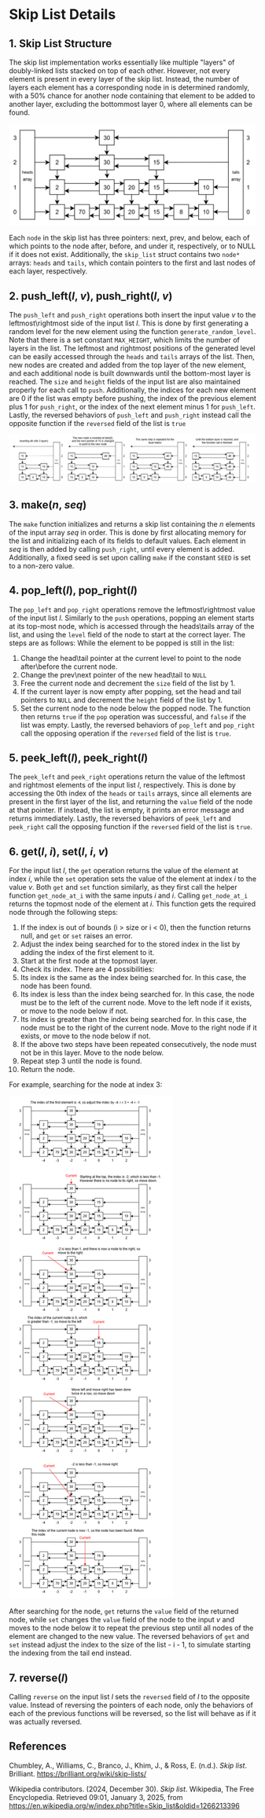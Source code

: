# Skip List Details
## 1. Skip List Structure
The skip list implementation works essentially like multiple "layers" of doubly-linked lists stacked on top of each other. However, not every element is present in every layer of the skip list. Instead,
the number of layers each element has a corresponding node in is determined randomly, with a 50% chance for another node containing that element to be added to another layer, excluding the bottommost layer 0, where all elements can be found.


![Example of a skip list](images/skip_list_example.png)


Each `node` in the skip list has three pointers: next, prev, and below, each of which points to the node after, before, and under it, respectively, or to NULL if it does not exist. Additionally, the `skip_list` struct contains two `node*` arrays:
`heads` and `tails`, which contain pointers to the first and last nodes of each layer, respectively.

## 2. push_left(*l*, *v*), push_right(*l*, *v*)
The `push_left` and `push_right` operations both insert the input value *v* to the leftmost\rightmost side of the input list *l*. This is done by first generating a random level for the new element using the function
`generate_random_level`. Note that there is a set constant `MAX_HEIGHT`, which limits the number of layers in the list. The leftmost and rightmost positions of the generated level can be easily accessed through the `heads` and `tails` arrays of the list. Then, new nodes are created and added from the top layer
of the new element, and each additional node is built downwards until the bottom-most layer is reached. The `size` and `height` fields of the input list are also maintained properly for each call to `push`. Additionally, the indices for each new
element are 0 if the list was empty before pushing, the index of the previous element plus 1 for `push_right`, or the index of the next element minus 1 for `push_left`. Lastly, the reversed behaviors of `push_left` and `push_right` instead call the opposite function if the `reversed` field of the list is `true`


![Example of the push operation](/images/push_right_example.png)


## 3. make(*n*, *seq*)
The `make` function initializes and returns a skip list containing the *n* elements of the input array *seq* in order. This is done by first allocating memory for the list and initializing each of its fields to default values. 
Each element in *seq* is then added by calling `push_right`, until every element is added. Additionally, a fixed seed is set upon calling `make` if the constant `SEED` is set to a non-zero value.

## 4. pop_left(*l*), pop_right(*l*)
The `pop_left` and `pop_right` operations remove the leftmost\rightmost value of the input list *l*. Similarly to the `push` operations, popping an element starts at its top-most node, which is accessed through the
heads\tails array of the list, and using the `level` field of the node to start at the correct layer. The steps are as follows:
While the element to be popped is still in the list:
1. Change the head\tail pointer at the current level to point to the node after\before the current node.
2. Change the prev\next pointer of the new head\tail to `NULL`
3. Free the current node and decrement the `size` field of the list by 1.
4. If the current layer is now empty after popping, set the head and tail pointers to `NULL` and decrement the `height` field of the list by 1.
5. Set the current node to the node below the popped node.
The function then returns `true` if the `pop` operation was successful, and `false` if the list was empty. Lastly, the reversed behaviors of `pop_left` and `pop_right` call the opposing operation if the `reversed` field of the list is `true`.

## 5. peek_left(*l*), peek_right(*l*)
The `peek_left` and `peek_right` operations return the value of the leftmost and rightmost elements of the input list $l$, respectively. This is done by accessing the 0th index of the `heads` or `tails` arrays, since all elements
are present in the first layer of the list, and returning the `value` field of the node at that pointer. If instead, the list is empty, it prints an error message and returns immediately. Lastly, the reversed behaviors of `peek_left` and `peek_right` call the opposing function if the `reversed` field of the list is `true`.

## 6. get(*l*, *i*), set(*l*, *i*, *v*)
For the input list *l*, the `get` operation returns the value of the element at index *i*, while the `set` operation sets the value of the element at index *i* to the value *v*. Both `get` and `set` function similarly, as they first call the helper function `get_node_at_i` with the same inputs *i* and *i*. Calling `get_node_at_i`
returns the topmost node of the element at *i*. This function gets the required node through the following steps:
1. If the index is out of bounds (i > size or i < 0), then the function returns null, and `get` or `set` raises an error.
2. Adjust the index being searched for to the stored index in the list by adding the index of the first element to it.
3. Start at the first node at the topmost layer.
4. Check its index. There are 4 possibilities:
  1. Its index is the same as the index being searched for. In this case, the node has been found.
  2. Its index is less than the index being searched for. In this case, the node must be to the left of the current node. Move to the left node if it exists, or move to the node below if not.
  3. Its index is greater than the index being searched for. In this case, the node must be to the right of the current node. Move to the right node if it exists, or move to the node below if not.
  4. If the above two steps have been repeated consecutively, the node must not be in this layer. Move to the node below.
5. Repeat step 3 until the node is found.
6. Return the node.


For example, searching for the node at index 3:


![Example of the search operation](images/search_example.png)


After searching for the node, `get` returns the `value` field of the returned node, while `set` changes the `value` field of the node to the input *v* and moves to the node below it to repeat the previous step until all nodes of the element are changed to the new value. The reversed behaviors of `get` and `set` instead adjust the index to the size of the list - i - 1, to simulate starting the indexing from the tail end instead.

## 7. reverse(*l*)
Calling `reverse` on the input list *l* sets the `reversed` field of *l* to the opposite value. Instead of reversing the pointers of each node, only the behaviors of each of the previous functions will be reversed, so the list will behave as if it was actually reversed. 

## References
Chumbley, A., Williams, C., Branco, J., Khim, J., & Ross, E. (n.d.). *Skip list*. Brilliant. https://brilliant.org/wiki/skip-lists/ 


Wikipedia contributors. (2024, December 30). *Skip list*. Wikipedia, The Free Encyclopedia. Retrieved 09:01, January 3, 2025, from https://en.wikipedia.org/w/index.php?title=Skip_list&oldid=1266213396
